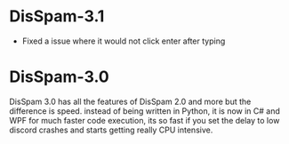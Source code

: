 # DisSpam-3.1
- Fixed a issue where it would not click enter after typing
# DisSpam-3.0
DisSpam 3.0 has all the features of DisSpam 2.0 and more but the difference is speed. instead of being written in Python, it is now in C# and WPF for much faster code execution, its so fast if you set the delay to low discord crashes and starts getting really CPU intensive.
